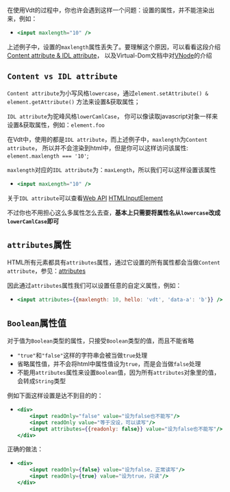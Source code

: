 在使用Vdt的过程中，你也许会遇到这样一个问题：设置的属性，并不能渲染出来，例如：

* <!-- {.example-template} -->
    ```jsx
    <input maxlength="10" />
    ```
<!-- {ul:.example} -->

上述例子中，设置的`maxlength`属性丢失了。要理解这个原因，可以看看这段介绍
[Content attribute & IDL attribute](https://developer.mozilla.org/zh-CN/docs/Web/HTML/Attributes#Content_versus_IDL_attributes)，
以及Virtual-Dom文档中对[VNode](https://github.com/Matt-Esch/virtual-dom/blob/master/docs/vnode.md)的介绍

## `Content vs IDL attribute`

`Content attribute`为小写风格`lowercase`，通过`element.setAttribute() & element.getAttribute()`
方法来设置&获取属性；

`IDL attribute`为驼峰风格`lowerCamlCase`，
你可以像读取javascript对象一样来设置&获取属性，例如：`element.foo`

在Vdt中，使用的都是`IDL attribute`，而上述例子中，`maxlength`为`Content attribute`，
所以并不会渲染到html中，但是你可以这样访问该属性: `element.maxlength === '10'`;

`maxlength`对应的`IDL attribute`为：`maxLength`，所以我们可以这样设置该属性

* <!-- {.example-template} -->
    ```jsx
    <input maxLength="10" />
    ```
<!-- {ul:.example} -->

关于`IDL attribute`可以查看[Web API](https://developer.mozilla.org/en-US/docs/Web/API)
[HTMLInputElement](https://developer.mozilla.org/en-US/docs/Web/API/HTMLInputElement)

不过你也不用担心这么多属性怎么去查，__基本上只需要将属性名从`lowercase`改成`lowerCamlCase`即可__

## `attributes`属性

HTML所有元素都具有`attributes`属性，通过它设置的所有属性都会当做`Content attribute`，参见：[attributes][1]

因此通过`attributes`属性我们可以设置任意的自定义属性，例如：

* <!-- {.example-template} -->
    ```jsx
    <input attributes={{maxlength: 10, hello: 'vdt', 'data-a': 'b'}} />
    ```
<!-- {ul:.example} -->

## `Boolean`属性值

对于值为`Boolean`类型的属性，只接受`Boolean`类型的值，而且不能省略

* `"true"`和`"false"`这样的字符串会被当做`true`处理
* 省略属性值，并不会将html中属性值设为`true`，而是会当做`false`处理
* 不能用`attributes`属性来设置`Boolean`值，因为所有`attributes`对象里的值，会转成`String`类型

例如下面这样设置是达不到目的的：

* <!-- {.example-template} -->
    ```jsx
    <div>
        <input readOnly="false" value="设为false也不能写"/>
        <input readOnly value="等于没设，可以读写"/>
        <input attributes={{readonly: false}} value="设为false也不能写"/>
    </div>
    ```
<!-- {ul:.example.dom} -->

正确的做法：

* <!-- {.example-template} -->
    ```jsx
    <div>
        <input readOnly={false} value="设为false，正常读写"/>
        <input readOnly={true} value="设为true，只读"/>
    </div>
    ```
<!-- {ul:.example.dom} -->



[1]: https://developer.mozilla.org/en-US/docs/Web/API/Element/attributes

